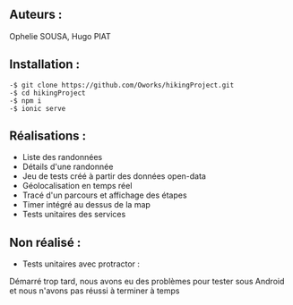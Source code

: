 ## Auteurs : 

Ophelie SOUSA, Hugo PIAT

## Installation :

```
-$ git clone https://github.com/Oworks/hikingProject.git
-$ cd hikingProject
-$ npm i
-$ ionic serve
```

## Réalisations :

* Liste des randonnées 
* Détails d'une randonnée
* Jeu de tests créé à partir des données open-data
* Géolocalisation en temps réel
* Tracé d'un parcours et affichage des étapes
* Timer intégré au dessus de la map
* Tests unitaires des services

## Non réalisé :

* Tests unitaires avec protractor :

Démarré trop tard, nous avons eu des problèmes pour tester sous Android et nous n'avons pas réussi à terminer à temps


